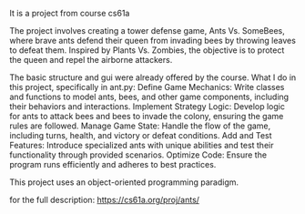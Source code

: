 It is a project from course cs61a

The project involves creating a tower defense game, Ants Vs. SomeBees, 
where brave ants defend their queen from invading bees by throwing leaves to defeat them.
Inspired by Plants Vs. Zombies, the objective is to protect the queen and repel the airborne attackers.

The basic structure and gui were already offered by the course.
What I do in this project, specifically in ant.py:
  Define Game Mechanics: Write classes and functions to model ants, bees, and other game components, including their behaviors and interactions.
  Implement Strategy Logic: Develop logic for ants to attack bees and bees to invade the colony, ensuring the game rules are followed.
  Manage Game State: Handle the flow of the game, including turns, health, and victory or defeat conditions.
  Add and Test Features: Introduce specialized ants with unique abilities and test their functionality through provided scenarios.
  Optimize Code: Ensure the program runs efficiently and adheres to best practices.

This project uses an object-oriented programming paradigm.

for the full description: https://cs61a.org/proj/ants/
